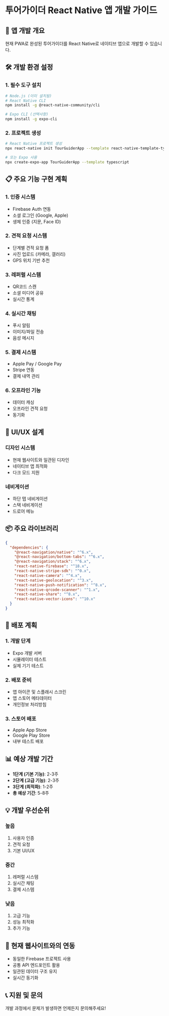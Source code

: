 # 투어가이더 React Native 앱 개발 가이드

## 📱 앱 개발 개요

현재 PWA로 완성된 투어가이더를 React Native로 네이티브 앱으로 개발할 수 있습니다.

## 🛠️ 개발 환경 설정

### 1. 필수 도구 설치
```bash
# Node.js (이미 설치됨)
# React Native CLI
npm install -g @react-native-community/cli

# Expo CLI (선택사항)
npm install -g expo-cli
```

### 2. 프로젝트 생성
```bash
# React Native 프로젝트 생성
npx react-native init TourGuiderApp --template react-native-template-typescript

# 또는 Expo 사용
npx create-expo-app TourGuiderApp --template typescript
```

## 📋 주요 기능 구현 계획

### 1. 인증 시스템
- Firebase Auth 연동
- 소셜 로그인 (Google, Apple)
- 생체 인증 (지문, Face ID)

### 2. 견적 요청 시스템
- 단계별 견적 요청 폼
- 사진 업로드 (카메라, 갤러리)
- GPS 위치 기반 추천

### 3. 레퍼럴 시스템
- QR코드 스캔
- 소셜 미디어 공유
- 실시간 통계

### 4. 실시간 채팅
- 푸시 알림
- 이미지/파일 전송
- 음성 메시지

### 5. 결제 시스템
- Apple Pay / Google Pay
- Stripe 연동
- 결제 내역 관리

### 6. 오프라인 기능
- 데이터 캐싱
- 오프라인 견적 요청
- 동기화

## 🎨 UI/UX 설계

### 디자인 시스템
- 현재 웹사이트와 일관된 디자인
- 네이티브 앱 최적화
- 다크 모드 지원

### 네비게이션
- 하단 탭 네비게이션
- 스택 네비게이션
- 드로어 메뉴

## 📦 주요 라이브러리

```json
{
  "dependencies": {
    "@react-navigation/native": "^6.x",
    "@react-navigation/bottom-tabs": "^6.x",
    "@react-navigation/stack": "^6.x",
    "react-native-firebase": "^18.x",
    "react-native-stripe-sdk": "^0.x",
    "react-native-camera": "^4.x",
    "react-native-geolocation": "^3.x",
    "react-native-push-notification": "^8.x",
    "react-native-qrcode-scanner": "^1.x",
    "react-native-share": "^8.x",
    "react-native-vector-icons": "^10.x"
  }
}
```

## 🚀 배포 계획

### 1. 개발 단계
- Expo 개발 서버
- 시뮬레이터 테스트
- 실제 기기 테스트

### 2. 배포 준비
- 앱 아이콘 및 스플래시 스크린
- 앱 스토어 메타데이터
- 개인정보 처리방침

### 3. 스토어 배포
- Apple App Store
- Google Play Store
- 내부 테스트 배포

## 📊 예상 개발 기간

- **1단계 (기본 기능)**: 2-3주
- **2단계 (고급 기능)**: 2-3주
- **3단계 (최적화)**: 1-2주
- **총 예상 기간**: 5-8주

## 💡 개발 우선순위

### 높음
1. 사용자 인증
2. 견적 요청
3. 기본 UI/UX

### 중간
1. 레퍼럴 시스템
2. 실시간 채팅
3. 결제 시스템

### 낮음
1. 고급 기능
2. 성능 최적화
3. 추가 기능

## 🔧 현재 웹사이트와의 연동

- 동일한 Firebase 프로젝트 사용
- 공통 API 엔드포인트 활용
- 일관된 데이터 구조 유지
- 실시간 동기화

## 📞 지원 및 문의

개발 과정에서 문제가 발생하면 언제든지 문의해주세요!



















